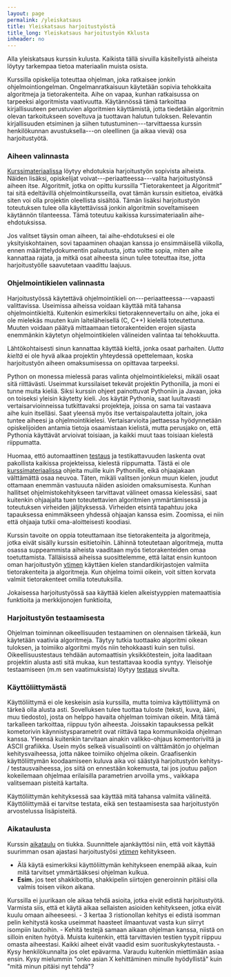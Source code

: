 ```yaml
---
layout: page
permalink: /yleiskatsaus
title: Yleiskatsaus harjoitustyöstä
title_long: Yleiskatsaus harjoitustyön Kklusta
inheader: no
---
```


Alla yleiskatsaus kurssin kulusta. Kaikista tällä sivuilla käsitellyistä aiheista löytyy 
tarkempaa tietoa materiaalin muista osista. 

Kurssilla opiskelija toteuttaa ohjelman, joka ratkaisee jonkin ohjelmointiongelman. Ongelmanratkaisuun käytetään sopivia tehokkaita algoritmeja ja tietorakenteita. Aihe on vapaa, kunhan ratkaisussa on tarpeeksi algoritmista vaativuutta. Käytännössä tämä tarkoittaa kirjallisuuteen perustuvien algoritmien käyttämistä, jotta tiedetään algoritmin olevan tarkoitukseen soveltuva ja tuottavan halutun tuloksen.
Relevantin kirjallisuuden etsiminen ja siihen tutustuminen---tarvittaessa kurssin henkilökunnan avustuksella---on oleellinen (ja aikaa vievä) osa harjoitustyötä. 

### Aiheen valinnasta 
[Kurssimateriaalissa](/aiheet) löytyy ehdotuksia harjoitustyön sopivista aiheista. Näiden lisäksi,
opiskelijat voivat---periaatteessa---valita harjoitustyönsä aiheen itse. 
Algoritmit, jotka on opittu kurssilla “Tietorakenteet ja Algoritmit” tai sitä edeltävillä ohjelmointikursseilla, ovat tämän kurssin esitietoa, eivätkä siten voi olla projektin oleellista sisältöä. Tämän lisäksi harjoitustyön toteutuksen tulee 
olla käytettävissä jonkin algoritmin soveltamiseen käytännön tilanteessa. Tämä toteutuu kaikissa kurssimateriaalin aihe-ehdotuksissa.

Jos valitset täysin oman aiheen, tai aihe-ehdotuksesi ei ole yksityiskohtainen, sovi tapaaminen ohaajan kanssa jo ensimmäisellä viikolla, ennen määrittelydokumentin palautusta, jotta voitte sopia, miten aihe kannattaa rajata, ja mitkä osat aiheesta sinun tulee toteuttaa itse, jotta harjoitustyölle saavutetaan vaadittu laajuus.

### Ohjelmointikielen valinnasta
Harjoitustyössä käytettävä ohjelmointikieli on---periaatteessa---vapaasti valittavissa.
Useimissa aiheissa voidaan käyttää mitä tahansa ohjelmointikieltä. 
Kuitenkin esimerkiksi tietorakennevertailu on aihe, joka ei ole mielekäs muuten kuin laiteläheisellä (C, C++) kielellä  toteutettuna. Muuten voidaan päätyä mittaamaan tietorakenteiden erojen sijasta enemmänkin käytetyn ohjelmointikielen välineiden valintaa tai tehokkuutta. 

Lähtökohtaisesti sinun kannattaa käyttää kieltä, jonka osaat parhaiten. *Uutta kieltä* ei ole hyvä alkaa projektin yhteydessä opettelemaan, koska harjoitustyön aiheen omaksumisessa on opittavaa tarpeeksi.

Python on monessa mielessä paras valinta ohjelmointikieleksi, mikäli osaat sitä riittävästi. 
Useimmat kurssilaiset tekevät projektin Pythonilla, ja moni ei tunne muita kieliä. Siksi kurssin ohjeet painottuvat Pythoniin ja Javaan, joka on toiseksi yleisin käytetty kieli. 
Jos käytät Pythonia, saat luultavasti vertaisarvioinneissa tutkittavaksi projekteja, joissa on sama tai vastaava aihe kuin itselläsi. Saat yleensä myös itse vertaispalautetta joltain, joka tuntee aiheesi ja ohjelmointikielesi. 
Vertaisarvioita jaettaessa hyödynnetään opiskelijoiden antamia tietoja osaamistaan kielistä, mutta perusjako on, että Pythonia käyttävät arvioivat toisiaan, ja kaikki muut taas toisiaan kielestä riippumatta.

Huomaa, ettö automaattinen [testaus](/testing) ja testikattavuuden laskenta ovat pakollista kaikissa projekteissa, kielestä riippumatta. Tästä ei ole [kurssimateriaalissa](/unittest) ohjeita muille kuin Pythonille, eikä ohjaajakaan välttämättä  osaa neuvoa. Täten, mikäli valitsen jonkun muun kielen, joudut ottamaan enemmän vastuuuta näiden asioiden omaksumisesta. 
Kunhan hallitset ohjelmistokehitykseen tarvittavat välineet omassa kielessäsi, saat kuitenkin ohjaajalta tuen toteutettavien algoritmien ymmärtämisessä ja toteutuksen virheiden jäljityksessä. Virheiden etsintä tapahtuu joka tapauksessa enimmäkseen yhdessä ohjaajan kanssa esim. Zoomissa, ei niin että ohjaaja tutkii oma-aloitteisesti koodiasi.

Kurssin tavoite on oppia toteuttamaan itse tietorakenteita ja algoritmeja, jotka eivät sisälly kurssin esitietoihin. Lähinnä toteutetaan algoritmeja, mutta osassa suppeammista aiheista vaaditaan myös tietorakenteiden 
omaa toetuttamista. Tälläisissä aiheissa suosittelemme, että laitat ensin kuntoon oman harjoitustyön [ytimen](dokumentaatio#määrittelydokumentti)
käyttäen kielen standardikirjastojen valmiita tietorakenteita ja algoritmeja. Kun ohjelma toimii oikein, voit sitten korvata valmiit tietorakenteet omilla toteutuksilla.

Jokaisessa harjoitustyössä saa käyttää kielen alkeistyyppien matemaattisia funktioita ja merkkijonojen funktioita,

### Harjoitustyön testaamisesta 
Ohjelman toiminnan oikeellisuuden testaaminen on olennaisen tärkeää, kun käytetään vaativia algoritmeja. Täytyy tutkia tuottaako algoritmi oikean tuloksen, ja toimiiko algoritmi myös niin tehokkaasti kuin sen tulisi. Oikeellisuustestaus tehdään automaattisin yksikkötestein, joita laaditaan projektin alusta asti sitä mukaa, kun testattavaa koodia syntyy. Yleisohje testaamiseen (m.m sen vaatimuksista) löytyy [testaus](/testing) sivulta. 

### Käyttöliittymästä
Käyttöliittymä ei ole keskeisin asia kurssilla, mutta toimiva käyttöliittymä on tärkeä olla alusta asti.
Sovelluksen tulee tuottaa tuloste (teksti, kuva, ääni, muu tiedosto), josta on helppo havaita ohjelman toimivan oikein.
Mitä tämä tarkalleen tarkoittaa, riippuu työn aiheesta. Joissakin tapauksessa pelkät kometorivin käynnistysparametrit ovat riittävä tapa kommunikoida ohjelman kanssa. Yleensä kuitenkin tarvitaan ainakin valikko-ohjaus komentoriviltä ja ASCII grafiikka. Usein myös selkeä visualisointi on välttämätön jo ohjelman kehitysvaiheessa, jotta näkee toimiiko ohjelma oikein. Graafisenkin käyttöliittymän koodaamiseen kuluva aika voi säästyä harjoitustyön kehitys- / testausvaiheessa, jos siitä on ennestään kokemusta, tai jos joutuu paljon kokeilemaan ohjelmaa erilaisilla parametrien arvoilla yms., vaikkapa valitsemaan pisteitä kartalta. 

Käyttöliittymän kehityksessä saa käyttää mitä tahansa valmiita välineitä. Käyttöliittymää ei tarvitse testata, eikä sen testaamisesta saa harjoitustyön arvostelussa lisäpisteitä.

### Aikataulusta
Kurssin [aikataulu](/aikataulu) on tiukka. Suunnittele ajankäyttösi niin, että voit käyttää suurimman osan ajastasi harjoitustyösi [*ytimen*](dokumentaatio#määrittelydokumentti) kehitykseen. 
- Älä käytä esimerkiksi käyttöliittymän kehitykseen enempää aikaa, kuin mitä tarvitset ymmärtääksesi ohjelman kulkua. 
- **Esim.** jos teet shakkibottia, shakkipelin siirtojen generoinnin pitäisi olla valmis toisen viikon aikana.   

Kurssilla ei juurikaan ole aikaa tehdä asioita, jotka eivät edistä harjoitustyötä. Varmista siis, että 
et käytä aikaa sellaisten asioiden kehitykseen, jotka eivät kuulu omaan aiheeseesi. 
    - 3 kertaa 3 ristionollan kehitys ei edistä isomman pelin kehitystä koska
      useimmat haasteet ilmaantuvat vasta kun siirryt isompiin lautoihin. 
    - Kehitä testejä samaan aikaan ohjelman kanssa, niistä on silloin eniten hyötyä. Muista kuitenkin, että 
      tarvittavien testien tyypit riippuu omasta aiheestasi. Kaikki aiheet eivät vaadid esim suorituskykytestausta.
    - Kysy henkilökunnalta jos olet epävarma. Varaudu kuitenkin miettimään asiaa ensin. Kysy mielummin "onko asian X kehittäminen minulle hyödyllistä" kuin "mitä minun pitäisi nyt tehdä"? 
    